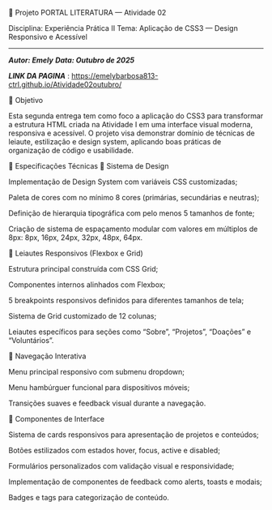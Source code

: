 🌿 Projeto PORTAL LITERATURA — Atividade 02

Disciplina: Experiência Prática II
Tema: Aplicação de CSS3 — Design Responsivo e Acessível


---
***Autor: Emely***
***Data: Outubro de 2025***

***LINK DA PAGINA*** : https://emelybarbosa813-ctrl.github.io/Atividade02outubro/

🎯 Objetivo

Esta segunda entrega tem como foco a aplicação do CSS3 para transformar a estrutura HTML criada na Atividade I em uma interface visual moderna, responsiva e acessível.
O projeto visa demonstrar domínio de técnicas de leiaute, estilização e design system, aplicando boas práticas de organização de código e usabilidade.

🧩 Especificações Técnicas
🎨 Sistema de Design

Implementação de Design System com variáveis CSS customizadas;

Paleta de cores com no mínimo 8 cores (primárias, secundárias e neutras);

Definição de hierarquia tipográfica com pelo menos 5 tamanhos de fonte;

Criação de sistema de espaçamento modular com valores em múltiplos de 8px:
8px, 16px, 24px, 32px, 48px, 64px.

🧱 Leiautes Responsivos (Flexbox e Grid)

Estrutura principal construída com CSS Grid;

Componentes internos alinhados com Flexbox;

5 breakpoints responsivos definidos para diferentes tamanhos de tela;

Sistema de Grid customizado de 12 colunas;

Leiautes específicos para seções como “Sobre”, “Projetos”, “Doações” e “Voluntários”.

🧭 Navegação Interativa

Menu principal responsivo com submenu dropdown;

Menu hambúrguer funcional para dispositivos móveis;

Transições suaves e feedback visual durante a navegação.

🧱 Componentes de Interface

Sistema de cards responsivos para apresentação de projetos e conteúdos;

Botões estilizados com estados hover, focus, active e disabled;

Formulários personalizados com validação visual e responsividade;

Implementação de componentes de feedback como alerts, toasts e modais;

Badges e tags para categorização de conteúdo.
